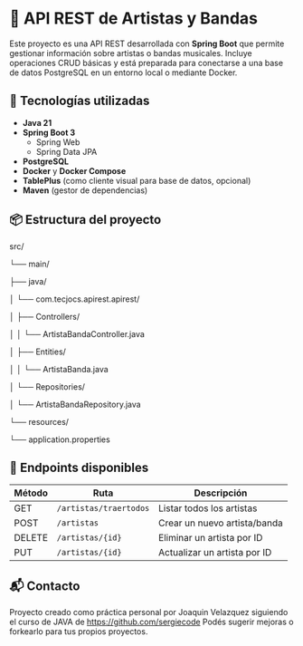 # 🎵 API REST de Artistas y Bandas

Este proyecto es una API REST desarrollada con **Spring Boot** que permite gestionar información sobre artistas o bandas musicales. Incluye operaciones CRUD básicas y está preparada para conectarse a una base de datos PostgreSQL en un entorno local o mediante Docker.

## 🚀 Tecnologías utilizadas

- **Java 21**
- **Spring Boot 3**
  - Spring Web
  - Spring Data JPA
- **PostgreSQL**
- **Docker** y **Docker Compose**
- **TablePlus** (como cliente visual para base de datos, opcional)
- **Maven** (gestor de dependencias)

## 📦 Estructura del proyecto

src/

└── main/

├── java/

│ └── com.tecjocs.apirest.apirest/

│ ├── Controllers/

│ │ └── ArtistaBandaController.java

│ ├── Entities/

│ │ └── ArtistaBanda.java

│ └── Repositories/

│ └── ArtistaBandaRepository.java

└── resources/

└── application.properties

## 📡 Endpoints disponibles

| Método | Ruta                   | Descripción                  |
| ------ | ---------------------- | ---------------------------- |
| GET    | `/artistas/traertodos` | Listar todos los artistas    |
| POST   | `/artistas`            | Crear un nuevo artista/banda |
| DELETE | `/artistas/{id}`       | Eliminar un artista por ID   |
| PUT    | `/artistas/{id}`       | Actualizar un artista por ID |

## 📬 Contacto
Proyecto creado como práctica personal por Joaquin Velazquez siguiendo el curso de JAVA de https://github.com/sergiecode
Podés sugerir mejoras o forkearlo para tus propios proyectos.


